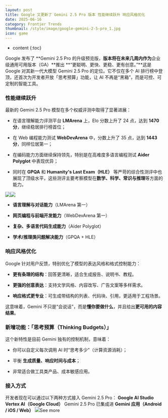 ```yaml
---
layout: post
title: Google 又更新了 Gemini 2.5 Pro 版本 性能继续跃升 响应风格优化
date: 2025-06-16
category: Frontier Trends
thumbnail: /style/image/google-gemini-2-5-pro_1.jpg
icon: game
---
```

* content
{:toc}

Google 发布了 **Gemini 2.5 Pro 的升级预览版，**版本将在未来几周内作为**企业级通用可用版本（GA）**推出
**“更聪明、更快、更稳、更有创意。”**这是 Google 对其新一代大模型 Gemini 2.5 Pro 的定位。它不仅在多个 AI 排行榜中登顶，还首次为开发者开放「思考预算」功能，让 AI 不再是“黑箱”，而是可控、可定制的智能工具。

### 性能继续跃升
最新的 Gemini 2.5 Pro 模型在多个权威评测中取得了显著进展：

- 在语言理解能力评测平台 **LMArena** 上，Elo 分数上升了 24 点，达到 **1470 分**，继续稳居排行榜首位；

- 在 Web 编程能力测试 **WebDevArena** 中，分数上升了 35 点，达到 **1443 分**，同样位居第一；

- 在编码能力方面继续保持领先，特别是在高难度多语言编程测试 **Aider Polyglot** 中表现优异；

- 同时在 **GPQA** 和 **Humanity's Last Exam（HLE）** 等严苛的综合性测评中也展现了顶级水平，这些测评主要考察模型在**数学、科学、常识与推理**等方面的能力。

![](https://assets-v2.circle.so/drlliplpcjmppqgb3h6k9iukyujl)![](https://assets-v2.circle.so/xjse0mvpj45lcvp7w8abqf4xa7lx)
- **语言理解与对话能力**（LMArena 第一）

- **网页编程与前端开发能力**（WebDevArena 第一）

- **复杂、多语言代码生成能力**（Aider Polyglot）

- **学术/推理类问题解决能力**（GPQA + HLE）

### 响应风格优化
Google 针对用户反馈，特别优化了模型的表达风格和格式控制能力：

- **更有条理的结构**：回答更清晰，适合生成报告、说明书、教程。

- **更强的创意表达**：支持文学风格、内容改写、广告文案等多样需求。

- **响应格式更专业**：可生成带结构的列表、代码块、引用，更适用于工程场景。

这意味着，Gemini 不只是“会说话”，而是**懂你要做什么**，并且给出**更可用的内容结果**。

### 新增功能：「思考预算（Thinking Budgets）」
这个新特性是目前 Gemini 独有的控制机制，意味着：

- 你可以自定义每次调用 AI 时“思考多少”（计算资源消耗）；

- 平衡 **生成质量、响应时间与成本**；

- 非常适合做工具类产品、成本敏感应用。

### 接入方式
开发者现在可以通过以下两种方式接入 Gemini 2.5 Pro：
**Google AI Studio**
**Vertex AI（Google Cloud）**
Gemini 2.5 Pro 已集成进 **Gemini 应用（Android / iOS / Web）**
![](https://assets-v2.circle.so/x6a3ob35ljvpttoygqgki9wpdvjb)See more